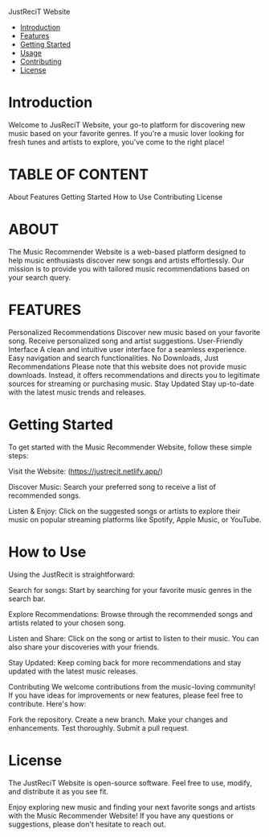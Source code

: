 JustReciT Website



- [Introduction](#introduction)
- [Features](#features)
- [Getting Started](#getting-started)
- [Usage](#How-to-Use)
- [Contributing](#contributing)
- [License](#license)



# Introduction
Welcome to JusReciT Website, your go-to platform for discovering new music based on your favorite genres. If you're a music lover looking for fresh tunes and artists to explore, you've come to the right place!



# TABLE OF CONTENT #
About
Features
Getting Started
How to Use
Contributing
License


# ABOUT #
The Music Recommender Website is a web-based platform designed to help music enthusiasts discover new songs and artists effortlessly. Our mission is to provide you with tailored music recommendations based on your search query.


#  FEATURES #

Personalized Recommendations
Discover new music based on your favorite song.
Receive personalized song and artist suggestions.
User-Friendly Interface
A clean and intuitive user interface for a seamless experience.
Easy navigation and search functionalities.
No Downloads, Just Recommendations
Please note that this website does not provide music downloads. Instead, it offers recommendations and directs you to legitimate sources for streaming or purchasing music.
Stay Updated
Stay up-to-date with the latest music trends and releases.


# Getting Started

To get started with the Music Recommender Website, follow these simple steps:

Visit the Website: (https://justrecit.netlify.app/)

Discover Music: Search your preferred song to receive a list of recommended songs.

Listen & Enjoy: Click on the suggested songs or artists to explore their music on popular streaming platforms like Spotify, Apple Music, or YouTube.

# How to Use

Using the JustRecit is straightforward:

Search for songs: Start by searching for your favorite music genres in the search bar.

Explore Recommendations: Browse through the recommended songs and artists related to your chosen song.

Listen and Share: Click on the song or artist to listen to their music. You can also share your discoveries with your friends.

Stay Updated: Keep coming back for more recommendations and stay updated with the latest music releases.

Contributing
We welcome contributions from the music-loving community! If you have ideas for improvements or new features, please feel free to contribute. Here's how:

Fork the repository.
Create a new branch.
Make your changes and enhancements.
Test thoroughly.
Submit a pull request.

# License

The JustReciT Website is open-source software. Feel free to use, modify, and distribute it as you see fit.

Enjoy exploring new music and finding your next favorite songs and artists with the Music Recommender Website! If you have any questions or suggestions, please don't hesitate to reach out.